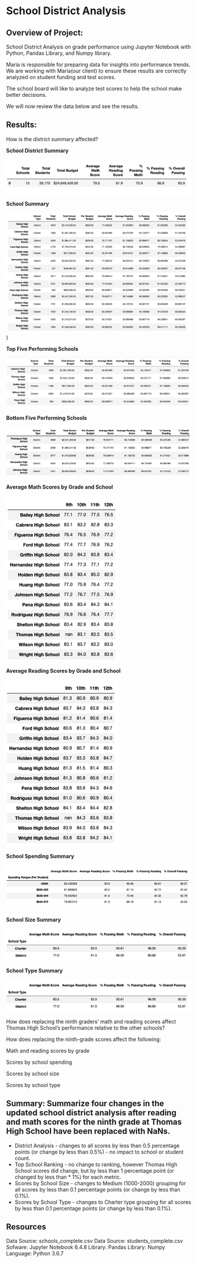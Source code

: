# School District Analysis

## Overview of Project:

School District Analysis on grade performance using Jupyter Notebook with Python, Pandas Library, and Numpy library.

Maria is responsible for preparing data for insights into performance trends. We are working with Maria(our client) to ensure these results are correctly analyzed on student funding and test scores.

The school board will like to analyze test scores to help the school make better decisions. 

We will now review the data below and see the results.

## Results:

How is the district summary affected?

**School District Summary**

![This is an image](https://github.com/ABorden23/School_District_Analysis/blob/main/Resources/Resources/District%20Summary%20df.png)

**School Summary**

![This is an image](https://github.com/ABorden23/School_District_Analysis/blob/main/Resources/Resources/School%20Summary%20df.png))

**Top Five Performing Schools**

![This is an image](https://github.com/ABorden23/School_District_Analysis/blob/main/Resources/Resources/Top%205%20Schools%20df.png)

**Bottom Five Performing Schools**

![This is an image](https://github.com/ABorden23/School_District_Analysis/blob/main/Resources/Resources/Bottom%205%20Schools%20df.png)

**Average Math Scores by Grade and School**

![This is an image](https://github.com/ABorden23/School_District_Analysis/blob/main/Resources/Resources/Average%20Math%20Scores%20df.png)

**Average Reading Scores by Grade and School**

![This is an image](https://github.com/ABorden23/School_District_Analysis/blob/main/Resources/Resources/Average%20Reading%20Scores%20df.png)

**School Spending Summary**

![This is an image](https://github.com/ABorden23/School_District_Analysis/blob/main/Resources/Resources/School%20Spending%20Summary%20df.png)

**School Size Summary**

![This is an image](https://github.com/ABorden23/School_District_Analysis/blob/main/Resources/Resources/School%20Type%20Summary%20df.png)

**School Type Summary**

![This is an image](https://github.com/ABorden23/School_District_Analysis/blob/main/Resources/Resources/School%20Type%20Summary%20df.png)


How does replacing the ninth graders’ math and reading scores affect Thomas High School’s performance relative to the other schools?


How does replacing the ninth-grade scores affect the following:


Math and reading scores by grade


Scores by school spending


Scores by school size


Scores by school type

## Summary: Summarize four changes in the updated school district analysis after reading and math scores for the ninth grade at Thomas High School have been replaced with NaNs.

* District Analysis - changes to all scores by less than 0.5 percentage points (or change by less than 0.5%) - no impact to school or student count.
* Top School Ranking - no change to ranking, however Thomas High School scores did change, but by less than 1 percentage point (or changed by less than * 1%) for each metric.
* Scores by School Size - changes to Medium (1000-2000) grouping for all scores by less than 0.1 percentage points (or change by less than 0.1%).
* Scores by School Type - changes to Charter type grouping for all scores by less than 0.1 percentage points (or change by less than 0.1%).

## Resources
Data Source: schools_complete.csv
Data Source: students_complete.csv
Sofware: Jupyter Notebook 6.4.8
Library: Pandas
Library: Numpy
Language: Python 3.6.7
